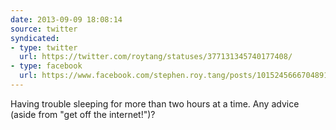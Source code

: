 ```yaml
---
date: 2013-09-09 18:08:14
source: twitter
syndicated:
- type: twitter
  url: https://twitter.com/roytang/statuses/377131345740177408/
- type: facebook
  url: https://www.facebook.com/stephen.roy.tang/posts/10152456667048912
---
```


Having trouble sleeping for more than two hours at a time. Any advice (aside from "get off the internet!")?
